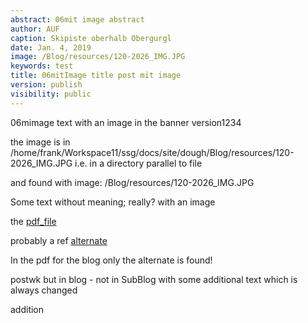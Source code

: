 ```yaml
---
abstract: 06mit image abstract
author: AUF
caption: Skipiste oberhalb Obergurgl
date: Jan. 4, 2019
image: /Blog/resources/120-2026_IMG.JPG
keywords: test
title: 06mitImage title post mit image
version: publish
visibility: public
---
```

06mimage text with an image in the banner version1234

the image is in /home/frank/Workspace11/ssg/docs/site/dough/Blog/resources/120-2026_IMG.JPG i.e. in a directory parallel to file

and found with image: /Blog/resources/120-2026_IMG.JPG

Some text without meaning; really? with an image 

the [pdf_file](/Blog/resources/blogtest.pdf)

probably a ref [alternate](./resources/blogtest.pdf)

In the pdf for the blog only the alternate is found!


postwk but in blog - not in SubBlog
with some additional text 
which is always changed  

addition